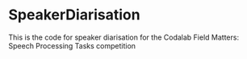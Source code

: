 # SpeakerDiarisation
This is the code for speaker diarisation for the Codalab Field Matters: Speech Processing Tasks competition
